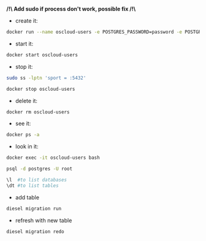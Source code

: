 **/!\\ Add sudo if process don't work, possible fix /!\\**

- create it:
```bash
docker run --name oscloud-users -e POSTGRES_PASSWORD=password -e POSTGRES_USER=root -e POSTGRES_DB=oscloud-users -p 5432:5432 -v "$(pwd)"/database.sql:/docker-entrypoint-initdb.d/init.sql -d postgres:alpine
```

- start it:
```bash
docker start oscloud-users
```

- stop it:
```bash
sudo ss -lptn 'sport = :5432'
```

```bash
docker stop oscloud-users
```

- delete it:
```bash
docker rm oscloud-users
```

- see it:
```bash
docker ps -a
```

- look in it:
```bash
docker exec -it oscloud-users bash
```

```bash
psql -d postgres -U root
```
```bash
\l  #to list databases
\dt #to list tables
```

- add table

```bash
diesel migration run
```

- refresh with new table

```bash
diesel migration redo
```
